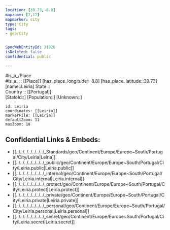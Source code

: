 ```yaml
---
location: [39.73,-8.8] 
mapzoom: [7,12] 
mapmarker: city 
type: City
tags:
- geo/City


SpocWebEntityId: 31926
isDeleted: false
confidential: public

---
```

#is_a_/Place  
#is_a_ :: [[Place]] 
[has_place_longitude::-8.8] 
[has_place_latitude::39.73] 
[name::Leiria] 
State ::  
Country :: [[Portugal]]  
[StateId::] 
[Population::] 
[Unknown::] 


```leaflet
id: Leiria
coordinates: [[Leiria]] 
markerFile: [[Leiria]] 
defaultZoom: 11 
maxZoom: 18
```


## Confidential Links & Embeds: 
- [[../../../../../../../_Standards/geo/Continent/Europe/Europe~South/Portugal/City/Leiria|Leiria]] 
- [[../../../../../../../_public/geo/Continent/Europe/Europe~South/Portugal/City/Leiria.public|Leiria.public]] 
- [[../../../../../../../_internal/geo/Continent/Europe/Europe~South/Portugal/City/Leiria.internal|Leiria.internal]] 
- [[../../../../../../../_protect/geo/Continent/Europe/Europe~South/Portugal/City/Leiria.protect|Leiria.protect]] 
- [[../../../../../../../_private/geo/Continent/Europe/Europe~South/Portugal/City/Leiria.private|Leiria.private]] 
- [[../../../../../../../_personal/geo/Continent/Europe/Europe~South/Portugal/City/Leiria.personal|Leiria.personal]] 
- [[../../../../../../../_secret/geo/Continent/Europe/Europe~South/Portugal/City/Leiria.secret|Leiria.secret]] 
